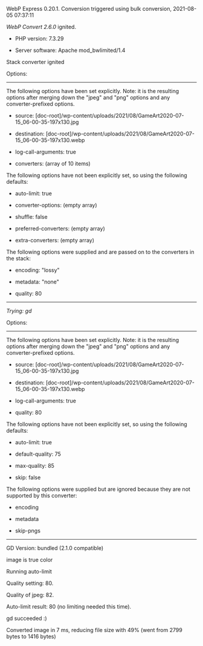 WebP Express 0.20.1. Conversion triggered using bulk conversion, 2021-08-05 07:37:11

*WebP Convert 2.6.0*  ignited.
- PHP version: 7.3.29
- Server software: Apache mod_bwlimited/1.4

Stack converter ignited

Options:
------------
The following options have been set explicitly. Note: it is the resulting options after merging down the "jpeg" and "png" options and any converter-prefixed options.
- source: [doc-root]/wp-content/uploads/2021/08/GameArt2020-07-15_06-00-35-197x130.jpg
- destination: [doc-root]/wp-content/uploads/2021/08/GameArt2020-07-15_06-00-35-197x130.webp
- log-call-arguments: true
- converters: (array of 10 items)

The following options have not been explicitly set, so using the following defaults:
- auto-limit: true
- converter-options: (empty array)
- shuffle: false
- preferred-converters: (empty array)
- extra-converters: (empty array)

The following options were supplied and are passed on to the converters in the stack:
- encoding: "lossy"
- metadata: "none"
- quality: 80
------------


*Trying: gd* 

Options:
------------
The following options have been set explicitly. Note: it is the resulting options after merging down the "jpeg" and "png" options and any converter-prefixed options.
- source: [doc-root]/wp-content/uploads/2021/08/GameArt2020-07-15_06-00-35-197x130.jpg
- destination: [doc-root]/wp-content/uploads/2021/08/GameArt2020-07-15_06-00-35-197x130.webp
- log-call-arguments: true
- quality: 80

The following options have not been explicitly set, so using the following defaults:
- auto-limit: true
- default-quality: 75
- max-quality: 85
- skip: false

The following options were supplied but are ignored because they are not supported by this converter:
- encoding
- metadata
- skip-pngs
------------

GD Version: bundled (2.1.0 compatible)
image is true color
Running auto-limit
Quality setting: 80. 
Quality of jpeg: 82. 
Auto-limit result: 80 (no limiting needed this time).
gd succeeded :)

Converted image in 7 ms, reducing file size with 49% (went from 2799 bytes to 1416 bytes)
